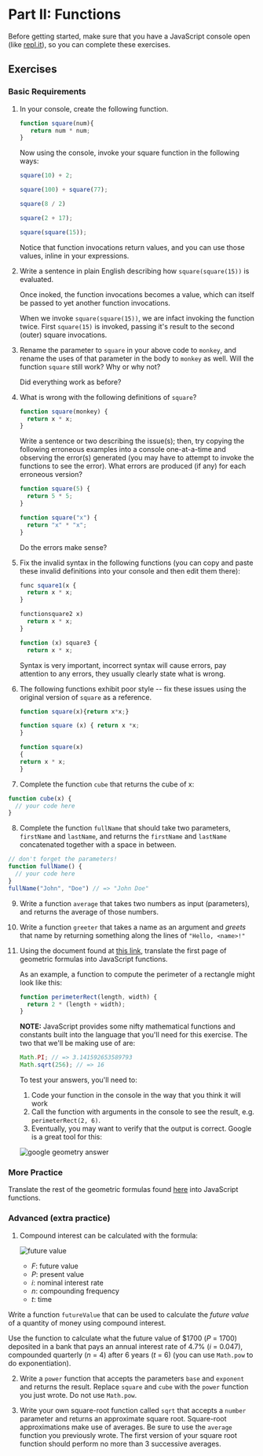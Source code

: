 # Part II: Functions

Before getting started, make sure that you have a JavaScript console open (like <a href="http://www.repl.it/languages/javascript" target="_blank">repl.it</a>), so you can complete these exercises.

## Exercises

### Basic Requirements

1. In your console, create the following function.

   ```js
   function square(num){
      return num * num;
   }
   ```
   Now using the console, invoke your square function in the following ways:
   ```js
   square(10) + 2;
   ```
   ```js
   square(100) + square(77);
   ```
   ```js
   square(8 / 2)
   ```
   ```js
   square(2 + 17);
   ```
   ```js
   square(square(15));
   ```
   
   Notice that function invocations return values, and you can use those values, 
   inline in your expressions.

2. Write a sentence in plain English describing how `square(square(15))` is
   evaluated.
   
   Once inoked, the function invocations becomes a value, which can itself be passed
   to yet another function invocations.
   
   When we invoke `square(square(15))`, we are infact invoking the function twice. First
   `square(15)` is invoked, passing it's result to the second (outer) square invocations.

3. Rename the parameter to `square` in your above code to `monkey`, and
   rename the uses of that parameter in the body to `monkey` as well. Will the
   function `square` still work? Why or why not?
   
   Did everything work as before?

4. What is wrong with the following definitions of `square`? 
   ```js
   function square(monkey) {
     return x * x;
   }
   ```
   Write a sentence or two describing the issue(s); then, try copying the following 
   erroneous examples into a console one-at-a-time and observing the error(s) 
   generated (you may have to attempt to invoke the functions to see the error). 
   What errors are produced (if any) for each erroneous version? 
   
   ```js
   function square(5) {
     return 5 * 5;
   }

   function square("x") {
     return "x" * "x";
   }
   ```
   
   Do the errors make sense?

5. Fix the invalid syntax in the following functions (you can copy and paste these
   invalid definitions into your console and then edit them there):

   ```js
   func square1(x {
     return x * x;
   }

   functionsquare2 x)
     return x * x;
   }

   function (x) square3 {
     return x * x;
   ```
   
   Syntax is very important, incorrect syntax will cause errors, pay attention
   to any errors, they usually clearly state what is wrong.

6. The following functions exhibit poor style -- fix these issues using the
   original version of `square` as a reference.

   ```js
   function square(x){return x*x;}

   function square (x) { return x *x;
   }

   function square(x)
   {
   return x * x;
   }
   ```

7. Complete the function `cube` that returns the cube of x:

  ```js
  function cube(x) {
    // your code here
  }
  ```

8. Complete the function `fullName` that should take two parameters, `firstName`
   and `lastName`, and returns the `firstName` and `lastName` concatenated
   together with a space in between.

  ```js
  // don't forget the parameters!
  function fullName() {
    // your code here
  }
  fullName("John", "Doe") // => "John Doe"
  ```

9. Write a function `average` that takes two numbers as input (parameters), and
   returns the average of those numbers.

10. Write a function `greeter` that takes a name as an argument and *greets*
    that name by returning something along the lines of `"Hello, <name>!"`

11. Using the document found at <a href="http://www.gbcnv.edu/documents/ASC/docs/00000005.pdf" target="_blank">this link</a>, translate the first page of geometric formulas into JavaScript functions.

    As an example, a function to compute the perimeter of a rectangle might look
    like this:

    ```js
    function perimeterRect(length, width) {
      return 2 * (length + width);
    }
    ```

    **NOTE:** JavaScript provides some nifty mathematical functions and
    constants built into the language that you'll need for this exercise. The
    two that we'll be making use of are:

    ```js
    Math.PI; // => 3.141592653589793
    Math.sqrt(256); // => 16
    ```

    To test your answers, you'll need to:

    1. Code your function in the console in the way that you think it will work
    2. Call the function with arguments in the console to see the result, e.g.
      `perimeterRect(2, 6)`.
    3. Eventually, you may want to verify that the output is correct. Google is a
       great tool for this:

    ![google geometry answer](google-geometry-answer.gif)

### More Practice

Translate the rest of the geometric formulas found <a href="http://www.gbcnv.edu/documents/ASC/docs/00000005.pdf" target="_blank">here</a> into JavaScript functions.

### Advanced (extra practice)

1. Compound interest can be calculated with the formula:

    ![future value](future-value.png)

    - *F*: future value
    - *P*: present value
    - *i*: nominal interest rate
    - *n*: compounding frequency
    - *t*: time

  Write a function `futureValue` that can be used to calculate the *future value*
  of a quantity of money using compound interest.

  Use the function to calculate what the future value of $1700 (*P* = 1700)
  deposited in a bank that pays an annual interest rate of 4.7% (*i* = 0.047),
  compounded quarterly (*n* = 4) after 6 years (*t* = 6) (you can use `Math.pow`
  to do exponentiation).

2. Write a `power` function that accepts the parameters `base` and `exponent`
   and returns the result. Replace `square` and `cube` with the `power` function
   you just wrote. Do not use `Math.pow`.

3. Write your own square-root function called `sqrt` that accepts a `number`
   parameter and returns an approximate square root. Square-root approximations
   make use of averages. Be sure to use the `average` function you previously
   wrote. The first version of your square root function should perform no more
   than 3 successive averages.
